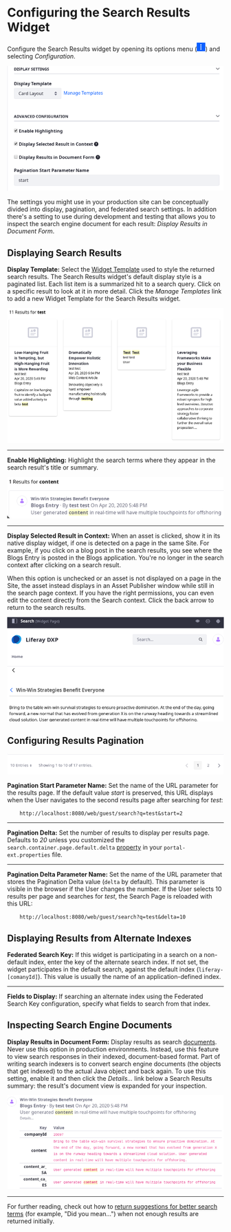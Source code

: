 # Configuring the Search Results Widget

Configure the Search Results widget by opening its options menu (![Options](../../../images/icon-app-options.png)) and selecting *Configuration*. 

![The display of Search Results is configured in the widget's configuration screen.](./configuring-the-search-results-widget/images/02.png)

The settings you might use in your production site can be conceptually divided into display, pagination, and federated search settings. In addition there's a setting to use during development and testing that allows you to inspect the search engine document for each result: _Display Results in Document Form_.

## Displaying Search Results 

**Display Template:** Select the [Widget Template](./../../../site-building/displaying-content/customizing-widgets/styling-widgets-with-widget-templates.md) used to style the returned search results. The Search Results widget's default display style is a paginated list. Each list item is a summarized hit to a search query. Click on a specific result to look at it in more detail. Click the _Manage Templates_ link to add a new Widget Template for the Search Results widget.

![The Card layout is an alternative to the default search experience. ](./configuring-the-search-results-widget/images/01.png)

----

**Enable Highlighting:** Highlight the search terms where they appear in the search result's title or summary.

![With highlighting enabled, matches to the keyword are highlighted in the result summary.](./configuring-the-search-results-widget/images/03.png)

----

**Display Selected Result in Context:** When an asset is clicked, show it in its native display widget, if one is detected on a page in the same Site. For example, if you click on a blog post in the search results, you see where the Blogs Entry is posted in the Blogs application. You're no longer in the search context after clicking on a search result.

When this option is unchecked or an asset is not displayed on a page in the Site, the asset instead displays in an Asset Publisher window while still in the search page context. If you have the right permissions, you can even edit the content directly from the Search context. Click the back arrow to return to the search results.

![If the display in context option is unchecked or the content isn't displayed on a Page in the Site, an Asset Publisher widget is used to display the content in the Search Page itself.](./configuring-the-search-results-widget/images/04.png)

## Configuring Results Pagination

![The number of results per page and the URL parameter names used to control pagination behavior are configurable.](./configuring-the-search-results-widget/images/06.png)

**Pagination Start Parameter Name:** Set the name of the URL parameter for the results page. If the default value *start* is preserved, this URL displays when the User navigates to the second results page after searching for *test*:

        http://localhost:8080/web/guest/search?q=test&start=2

----

**Pagination Delta:** Set the number of results to display per results page. Defaults to *20* unless you customized the `search.container.page.default.delta` [property](https://docs.liferay.com/ce/portal/7.3-latest/propertiesdoc/portal.properties.html#Search%20Container) in your `portal-ext.properties` file.

----

**Pagination Delta Parameter Name:** Set the name of the URL parameter that stores the Pagination Delta value (`delta` by default). This parameter is visible in the browser if the User changes the number. If the User selects 10 results per page and searches for *test*, the Search Page is reloaded with this URL:

        http://localhost:8080/web/guest/search?q=test&delta=10

## Displaying Results from Alternate Indexes

**Federated Search Key:** If this widget is participating in a search on a non-default index, enter the key of the alternate search index. If not set, the widget participates in the default search, against the default index (`liferay-[comanyId]`). This value is usually the name of an application-defined index. 

----

**Fields to Display:** If searching an alternate index using the Federated Search Key configuration, specify what fields to search from that index. 

## Inspecting Search Engine Documents

**Display Results in Document Form:** Display results as search [documents](../../developer_guide.rst). Never use this option in production environments. Instead, use this feature to view search responses in their indexed, document-based format. Part of writing search indexers is to convert search engine documents (the objects that get indexed) to the actual Java object and back again. To use this setting, enable it and then click the *Details...* link below a Search Results summary: the result's document view is expanded for your inspection.

![Viewing a results document lets you inspect exactly what's being indexed for a particular asset. This is just a small portion of one document.](./configuring-the-search-results-widget/images/05.png)

----

For further reading, check out how to [return suggestions for better search terms](./enabling-search-suggestions.md) (for example, "Did you mean...") when not enough results are returned initially.

